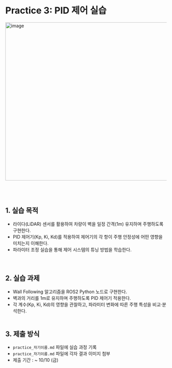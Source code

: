 # Practice 3: PID 제어 실습 
<img width="1279" height="493" alt="image" src="https://github.com/user-attachments/assets/d41462d8-4596-4c6d-9d24-515604809640" />

<br><br>

## 1. 실습 목적
- 라이다(LiDAR) 센서를 활용하여 차량이 벽을 일정 간격(1m) 유지하며 주행하도록 구현한다.
- PID 제어기(Kp, Ki, Kd)를 적용하여 제어기의 각 항이 주행 안정성에 어떤 영향을 미치는지 이해한다.
- 파라미터 조정 실습을 통해 제어 시스템의 튜닝 방법을 학습한다.<br><br><br>

## 2. 실습 과제
- Wall Following 알고리즘을 ROS2 Python 노드로 구현한다.
- 벽과의 거리를 1m로 유지하며 주행하도록 PID 제어기 적용한다.
- 각 계수(Kp, Ki, Kd)의 영향을 관찰하고, 파라미터 변화에 따른 주행 특성을 비교·분석한다.
  <br><br>

## 3. 제출 방식
- `practice_자기이름.md` 파일에 실습 과정 기록
- `practice_자기이름.md` 파일에 각자 결과 이미지 첨부
- 제출 기간 : ~ 10/10 (금)
